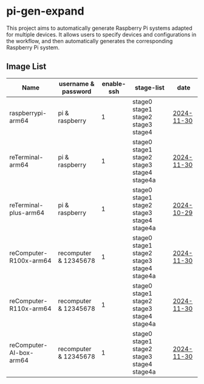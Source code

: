 # pi-gen-expand

This project aims to automatically generate Raspberry Pi systems adapted for multiple devices. It allows users to specify devices and configurations in the workflow, and then automatically generates the corresponding Raspberry Pi system.

## Image List

| Name                  |   username & password   | enable-ssh |                 stage-list                  |      date      |
|-----------------------|-------------------------|------------|---------------------------------------------|----------------|
| raspberrypi-arm64     | pi & raspberry          | 1          | stage0 stage1 stage2 stage3 stage4          | [2024-11-30](https://github.com/Seeed-Studio/pi-gen-expand/releases/download/v1.0.7/Raspbian-raspberrypi-arm64.zip)|
| reTerminal-arm64      | pi & raspberry          | 1          | stage0 stage1 stage2 stage3 stage4 stage4a  | [2024-11-30](https://github.com/Seeed-Studio/pi-gen-expand/releases/download/v1.0.7/Raspbian-reTerminal-arm64.zip)|
| reTerminal-plus-arm64 | pi & raspberry          | 1          | stage0 stage1 stage2 stage3 stage4 stage4a  | [2024-10-29](https://github.com/Seeed-Studio/pi-gen-expand/releases/download/v1.0.6/Raspbian-reTerminal-plus-arm64.zip)|
| reComputer-R100x-arm64 | recomputer & 12345678   | 1          | stage0 stage1 stage2 stage3 stage4 stage4a  | [2024-11-30](https://github.com/Seeed-Studio/pi-gen-expand/releases/download/v1.0.7/Raspbian-reComputer-R100x-arm64.zip)|
| reComputer-R110x-arm64 | recomputer & 12345678   | 1          | stage0 stage1 stage2 stage3 stage4 stage4a  | [2024-11-30](https://github.com/Seeed-Studio/pi-gen-expand/releases/download/v1.0.7/Raspbian-reComputer-R110x-arm64.zip)|
| reComputer-AI-box-arm64 | recomputer & 12345678   | 1          | stage0 stage1 stage2 stage3 stage4 stage4a  | [2024-11-30](https://github.com/Seeed-Studio/pi-gen-expand/releases/download/v1.0.7/Raspbian-reComputer-AI-box-arm64.zip)|

